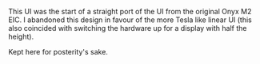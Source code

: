 This UI was the start of a straight port of the UI from the original Onyx M2 EIC.
I abandoned this design in favour of the more Tesla like linear UI (this also
coincided with switching the hardware up for a display with half the height).

Kept here for posterity's sake.
